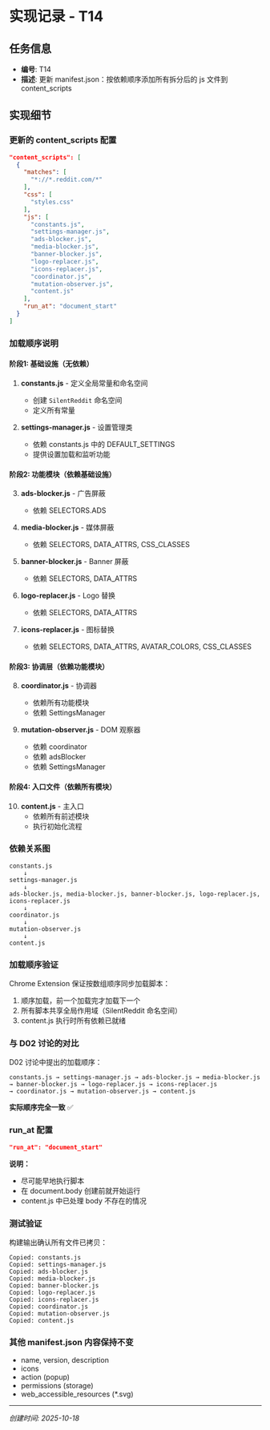 # 实现记录 - T14

## 任务信息
- **编号**: T14
- **描述**: 更新 manifest.json：按依赖顺序添加所有拆分后的 js 文件到 content_scripts

## 实现细节

### 更新的 content_scripts 配置
```json
"content_scripts": [
  {
    "matches": [
      "*://*.reddit.com/*"
    ],
    "css": [
      "styles.css"
    ],
    "js": [
      "constants.js",
      "settings-manager.js",
      "ads-blocker.js",
      "media-blocker.js",
      "banner-blocker.js",
      "logo-replacer.js",
      "icons-replacer.js",
      "coordinator.js",
      "mutation-observer.js",
      "content.js"
    ],
    "run_at": "document_start"
  }
]
```

### 加载顺序说明

#### 阶段1: 基础设施（无依赖）
1. **constants.js** - 定义全局常量和命名空间
   - 创建 `SilentReddit` 命名空间
   - 定义所有常量

2. **settings-manager.js** - 设置管理类
   - 依赖 constants.js 中的 DEFAULT_SETTINGS
   - 提供设置加载和监听功能

#### 阶段2: 功能模块（依赖基础设施）
3. **ads-blocker.js** - 广告屏蔽
   - 依赖 SELECTORS.ADS
   
4. **media-blocker.js** - 媒体屏蔽
   - 依赖 SELECTORS, DATA_ATTRS, CSS_CLASSES
   
5. **banner-blocker.js** - Banner 屏蔽
   - 依赖 SELECTORS, DATA_ATTRS
   
6. **logo-replacer.js** - Logo 替换
   - 依赖 SELECTORS, DATA_ATTRS
   
7. **icons-replacer.js** - 图标替换
   - 依赖 SELECTORS, DATA_ATTRS, AVATAR_COLORS, CSS_CLASSES

#### 阶段3: 协调层（依赖功能模块）
8. **coordinator.js** - 协调器
   - 依赖所有功能模块
   - 依赖 SettingsManager

9. **mutation-observer.js** - DOM 观察器
   - 依赖 coordinator
   - 依赖 adsBlocker
   - 依赖 SettingsManager

#### 阶段4: 入口文件（依赖所有模块）
10. **content.js** - 主入口
    - 依赖所有前述模块
    - 执行初始化流程

### 依赖关系图
```
constants.js
    ↓
settings-manager.js
    ↓
ads-blocker.js, media-blocker.js, banner-blocker.js, logo-replacer.js, icons-replacer.js
    ↓
coordinator.js
    ↓
mutation-observer.js
    ↓
content.js
```

### 加载顺序验证
Chrome Extension 保证按数组顺序同步加载脚本：
1. 顺序加载，前一个加载完才加载下一个
2. 所有脚本共享全局作用域（SilentReddit 命名空间）
3. content.js 执行时所有依赖已就绪

### 与 D02 讨论的对比
D02 讨论中提出的加载顺序：
```
constants.js → settings-manager.js → ads-blocker.js → media-blocker.js 
→ banner-blocker.js → logo-replacer.js → icons-replacer.js 
→ coordinator.js → mutation-observer.js → content.js
```

**实际顺序完全一致** ✅

### run_at 配置
```json
"run_at": "document_start"
```

**说明：**
- 尽可能早地执行脚本
- 在 document.body 创建前就开始运行
- content.js 中已处理 body 不存在的情况

### 测试验证
构建输出确认所有文件已拷贝：
```
Copied: constants.js
Copied: settings-manager.js
Copied: ads-blocker.js
Copied: media-blocker.js
Copied: banner-blocker.js
Copied: logo-replacer.js
Copied: icons-replacer.js
Copied: coordinator.js
Copied: mutation-observer.js
Copied: content.js
```

### 其他 manifest.json 内容保持不变
- name, version, description
- icons
- action (popup)
- permissions (storage)
- web_accessible_resources (*.svg)

---
*创建时间: 2025-10-18*
